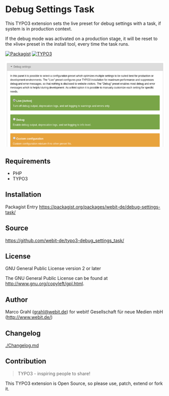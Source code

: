 Debug Settings Task
===================

This TYPO3 extension sets the live preset for debug settings with a task, 
if system is in production context.

If the debug mode was activated on a production stage, it will be reset 
to the »live« preset in the install tool, every time the task runs.

[![Packagist](https://img.shields.io/packagist/v/webit-de/debug-settings-task.svg)](https://packagist.org/packages/webit-de/debug-settings-task/)
[![TYPO3](https://img.shields.io/badge/TYPO3-extension-orange.svg)](https://extensions.typo3.org/)

![Debug settings preset in TYPO3 Install Tool](./Resources/Public/image/debug-settings-preset.png)

Requirements
------------

* PHP
* TYPO3

Installation
-------------

Packagist Entry https://packagist.org/packages/webit-de/debug-settings-task/

Source
------

https://github.com/webit-de/typo3-debug_settings_task/

License
-------

GNU General Public License version 2 or later

The GNU General Public License can be found at http://www.gnu.org/copyleft/gpl.html.

Author
------

Marco Grahl (<grahl@webit.de>)
for webit! Gesellschaft für neue Medien mbH (http://www.webit.de/)

Changelog
---------

[./Changelog.md](./Changelog.md)

Contribution
------------

> TYPO3 - inspiring people to share!

This TYPO3 extension is Open Source, so please use, patch, extend or fork it.
